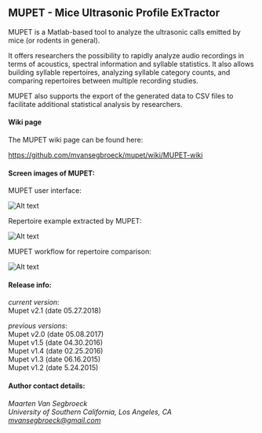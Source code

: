## MUPET - Mice Ultrasonic Profile ExTractor

MUPET is a Matlab-based tool to analyze the ultrasonic calls emitted by mice (or rodents in general).

It offers researchers the possibility to rapidly analyze audio recordings in terms of acoustics, spectral information and syllable statistics. It also allows building syllable repertoires, analyzing syllable category counts, and comparing repertoires between multiple recording studies. 

MUPET also supports the export of the generated data to CSV files to facilitate additional statistical analysis by researchers.

#### Wiki page

The MUPET wiki page can be found here:

https://github.com/mvansegbroeck/mupet/wiki/MUPET-wiki

#### Screen images of MUPET:

MUPET user interface:

![Alt text](![](https://s3.amazonaws.com/mupet/figures/mupet.png) "Mupet screen image")

Repertoire example extracted by MUPET:

![Alt text](https://s3.amazonaws.com/mupet/figures/repertoire.png "Mupet screen image")

MUPET workflow for repertoire comparison:

![Alt text](https://s3.amazonaws.com/mupet/figures/repertoire_comparison.png "Mupet screen image")


#### Release info: 

*current version*:  
Mupet v2.1 (date 05.27.2018)  

*previous versions*:  
Mupet v2.0 (date 05.08.2017)  
Mupet v1.5 (date 04.30.2016)  
Mupet v1.4 (date 02.25.2016)  
Mupet v1.3 (date 06.16.2015)  
Mupet v1.2 (date 5.24.2015)  

#### Author contact details:

*Maarten Van Segbroeck*  
*University of Southern California, Los Angeles, CA*  
*mvansegbroeck@gmail.com*  
